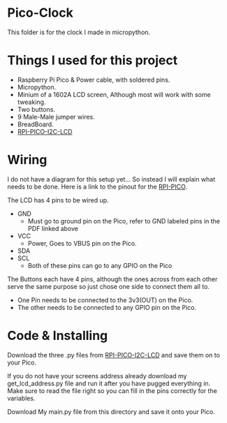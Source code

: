 # Pico-Clock
This folder is for the clock I made in micropython.
# Things I used for this project
* Raspberry Pi Pico & Power cable, with soldered pins.
* Micropython.
* Minium of a 1602A LCD screen, Although most will work with some tweaking.
* Two buttons.
* 9 Male-Male jumper wires.
* BreadBoard.
* [RPI-PICO-I2C-LCD](https://github.com/T-622/RPI-PICO-I2C-LCD)

# Wiring
I do not have a diagram for this setup yet...
So instead I will explain what needs to be done.
Here is a link to the pinout for the [RPI-PICO](https://datasheets.raspberrypi.org/pico/Pico-R3-A4-Pinout.pdf).

The LCD has 4 pins to be wired up. 
* GND
  * Must go to ground pin on the Pico, refer to GND labeled pins in the PDF linked above
* VCC
  * Power, Goes to VBUS pin on the Pico.
* SDA
* SCL
  * Both of these pins can go to any GPIO on the Pico

The Buttons each have 4 pins, although the ones across from each other serve the same purpose so just chose one side to connect them all to.
* One Pin needs to be connected to the 3v3(OUT) on the Pico.
* The other needs to be connected to any GPIO pin on the Pico.

# Code & Installing
Download the three .py files from [RPI-PICO-I2C-LCD](https://github.com/T-622/RPI-PICO-I2C-LCD) and save them on to your Pico.

If you do not have your screens address already download my get_lcd_address.py file and run it after you have pugged everything in. Make sure to read the file right so you can fill in the pins correctly for the variables.

Download My main.py file from this directory and save it onto your Pico.

